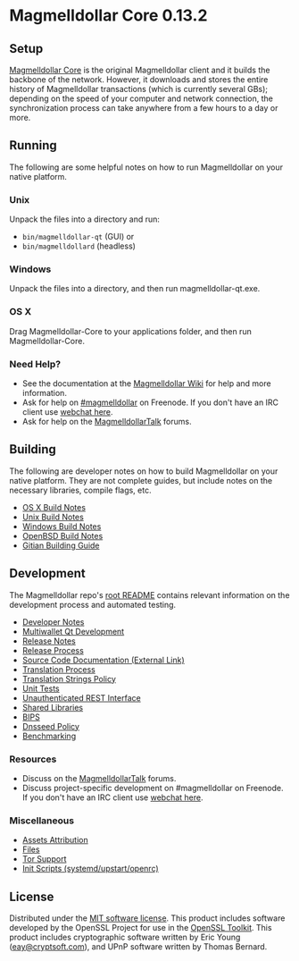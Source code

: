 Magmelldollar Core 0.13.2
=====================

Setup
---------------------
[Magmelldollar Core](http://magmelldollar.org/en/download) is the original Magmelldollar client and it builds the backbone of the network. However, it downloads and stores the entire history of Magmelldollar transactions (which is currently several GBs); depending on the speed of your computer and network connection, the synchronization process can take anywhere from a few hours to a day or more.

Running
---------------------
The following are some helpful notes on how to run Magmelldollar on your native platform.

### Unix

Unpack the files into a directory and run:

- `bin/magmelldollar-qt` (GUI) or
- `bin/magmelldollard` (headless)

### Windows

Unpack the files into a directory, and then run magmelldollar-qt.exe.

### OS X

Drag Magmelldollar-Core to your applications folder, and then run Magmelldollar-Core.

### Need Help?

* See the documentation at the [Magmelldollar Wiki](https://magmelldollar.info/)
for help and more information.
* Ask for help on [#magmelldollar](http://webchat.freenode.net?channels=magmelldollar) on Freenode. If you don't have an IRC client use [webchat here](http://webchat.freenode.net?channels=magmelldollar).
* Ask for help on the [MagmelldollarTalk](https://magmelldollartalk.io/) forums.

Building
---------------------
The following are developer notes on how to build Magmelldollar on your native platform. They are not complete guides, but include notes on the necessary libraries, compile flags, etc.

- [OS X Build Notes](build-osx.md)
- [Unix Build Notes](build-unix.md)
- [Windows Build Notes](build-windows.md)
- [OpenBSD Build Notes](build-openbsd.md)
- [Gitian Building Guide](gitian-building.md)

Development
---------------------
The Magmelldollar repo's [root README](/README.md) contains relevant information on the development process and automated testing.

- [Developer Notes](developer-notes.md)
- [Multiwallet Qt Development](multiwallet-qt.md)
- [Release Notes](release-notes.md)
- [Release Process](release-process.md)
- [Source Code Documentation (External Link)](https://dev.visucore.com/magmelldollar/doxygen/)
- [Translation Process](translation_process.md)
- [Translation Strings Policy](translation_strings_policy.md)
- [Unit Tests](unit-tests.md)
- [Unauthenticated REST Interface](REST-interface.md)
- [Shared Libraries](shared-libraries.md)
- [BIPS](bips.md)
- [Dnsseed Policy](dnsseed-policy.md)
- [Benchmarking](benchmarking.md)

### Resources
* Discuss on the [MagmelldollarTalk](https://magmelldollartalk.io/) forums.
* Discuss project-specific development on #magmelldollar on Freenode. If you don't have an IRC client use [webchat here](http://webchat.freenode.net/?channels=magmelldollar).

### Miscellaneous
- [Assets Attribution](assets-attribution.md)
- [Files](files.md)
- [Tor Support](tor.md)
- [Init Scripts (systemd/upstart/openrc)](init.md)

License
---------------------
Distributed under the [MIT software license](http://www.opensource.org/licenses/mit-license.php).
This product includes software developed by the OpenSSL Project for use in the [OpenSSL Toolkit](https://www.openssl.org/). This product includes
cryptographic software written by Eric Young ([eay@cryptsoft.com](mailto:eay@cryptsoft.com)), and UPnP software written by Thomas Bernard.
